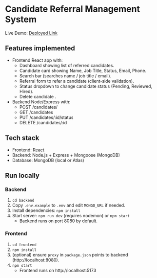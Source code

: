 # Candidate Referral Management System

Live Demo: [Deployed Link](https://candidate-referral-system-ten.vercel.app)

## Features implemented
- Frontend React app with:
  - Dashboard showing list of referred candidates.
  - Candidate card showing Name, Job Title, Status, Email, Phone.
  - Search bar (searches name / job title / email).
  - Referral form to refer a candidate (client-side validation).
  - Status dropdown to change candidate status (Pending, Reviewed, Hired).
  - Delete candidate .
- Backend Node/Express with:
  - POST /candidates/
  - GET /candidates
  - PUT /candidates/:id/status
  - DELETE /candidates/:id
  

## Tech stack
- Frontend: React 
- Backend: Node.js + Express + Mongoose (MongoDB)
- Database: MongoDB (local or Atlas)

## Run locally

### Backend
1. `cd backend`
2. Copy `.env.example` to `.env` and edit `MONGO_URL` if needed.
3. Install dependencies: `npm install`
4. Start server: `npm run dev` (requires nodemon) or `npm start`
   - Backend runs on port 8080 by default.

### Frontend
1. `cd frontend`
2. `npm install`
3. (optional) ensure `proxy` in `package.json` points to backend (http://localhost:8080).
4. `npm start`
   - Frontend runs on http://localhost:5173




